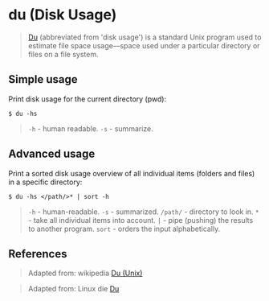 # du (Disk Usage)

>	[Du][1] (abbreviated from 'disk usage') is a standard Unix program used to estimate file space usage—space used under a particular directory or files on a file system.

## Simple usage

Print disk usage for the current directory (pwd):

```
$ du -hs
```

>	`-h` - human readable.
>	`-s` - summarize.


## Advanced usage

Print a sorted disk usage overview of all individual items (folders and files)  in a specific directory:

```
$ du -hs </path/>* | sort -h
```

> `-h` - human-readable.
> `-s` - summarized.
> `/path/` - directory to look in.
> `*` - take all individual items into account.
> `|` - pipe (pushing) the results to another program.
> `sort` - orders the input alphabetically.


## References

> Adapted from: wikipedia
> [Du (Unix)][1]

> Adapted from: Linux die
> [Du][2]


<!-- REFERENCES -->

[1]:https://en.wikipedia.org/wiki/Du_(Unix)
[2]:https://linux.die.net/man/1/du


<!-- NGREP ONELINERS

>>> Sorted list of disk usage via du: $ du -hs </path/>* | sort -h

-->
